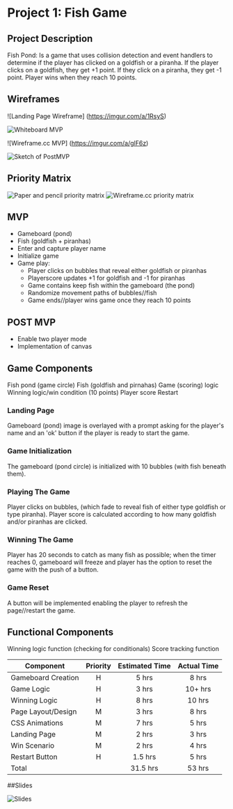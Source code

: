 # Project 1: Fish Game

## Project Description

Fish Pond: Is a game that uses collision detection and event handlers to determine if the player has clicked on a goldfish or a piranha. 
If the player clicks on a goldfish, they get +1 point. If they click on a piranha, they get -1 point. Player wins when they reach 10 points.


## Wireframes

![Landing Page Wireframe] (https://imgur.com/a/1RsyS)

![Whiteboard MVP](https://imgur.com/a/cY1wF)

![Wireframe.cc MVP] (https://imgur.com/a/glF6z)

![Sketch of PostMVP](https://imgur.com/jIfk51R)

## Priority Matrix

![Paper and pencil priority matrix](https://imgur.com/v3oSGLy)
![Wireframe.cc priority matrix](https://imgur.com/a/lMgwt)


## MVP

* Gameboard (pond)
* Fish (goldfish + piranhas)
* Enter and capture player name
* Initialize game
* Game play:
  * Player clicks on bubbles that reveal either goldfish or piranhas
  * Playerscore updates +1 for goldfish and -1 for piranhas
  * Game contains keep fish within the gameboard (the pond)
  * Randomize movement paths of bubbles//fish
  * Game ends//player wins game once they reach 10 points


## POST MVP

* Enable two player mode
* Implementation of canvas


## Game Components

Fish pond (game circle)
Fish (goldfish and pirnahas)
Game (scoring) logic
Winning logic/win condition (10 points)
Player score
Restart



### Landing Page

Gameboard (pond) image is overlayed with a prompt asking for the player's name and an 'ok' button if the player is ready
to start the game.


### Game Initialization
The gameboard (pond circle) is initialized with 10 bubbles (with fish beneath them).

### Playing The Game

Player clicks on bubbles, (which fade to reveal fish of either type goldfish or type piranha). Player score is calculated
according to how many goldfish and/or piranhas are clicked.

### Winning The Game
Player has 20 seconds to catch as many fish as possible; when the timer reaches 0, gameboard will freeze
and player has the option to reset the game with the push of a button.

### Game Reset

A button will be implemented enabling the player to refresh the page//restart the game.

## Functional Components

Winning logic function (checking for conditionals)
Score tracking function


| Component           | Priority | Estimated Time | Actual Time |
| ---                 | :---:    |  :---:         | :---:       |
| Gameboard Creation  | H        | 5 hrs          | 8 hrs       | 
| Game Logic          | H        | 3 hrs          | 10+ hrs     | 
| Winning Logic       | H        | 8 hrs          | 10 hrs      | 
| Page Layout/Design  | M        | 3 hrs          | 8 hrs       |  
| CSS Animations      | M        | 7 hrs          | 5 hrs       |
| Landing Page        | M        | 2 hrs          | 3 hrs       | 
| Win Scenario        | M        | 2 hrs          | 4 hrs       | 
| Restart Button      | H        | 1.5 hrs        | 5 hrs       | 
| Total               |          | 31.5 hrs       | 53 hrs      | 

##Slides

![Slides](https://docs.google.com/presentation/d/1kpp7JoRG9ng2pXuST6UEEdIYjML_9TmXEqXXCuj4SWk/edit?usp=sharing)
